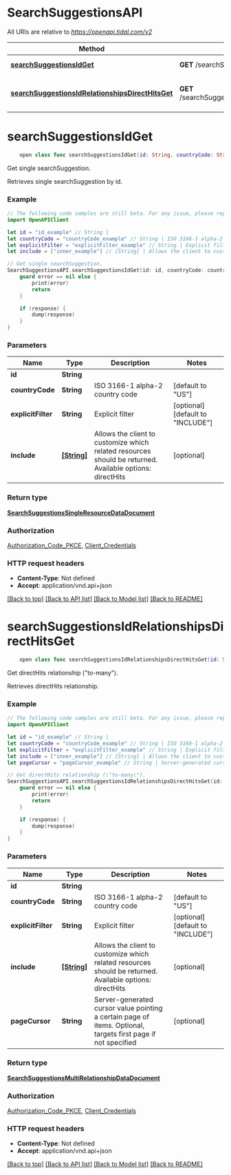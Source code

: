 # SearchSuggestionsAPI

All URIs are relative to *https://openapi.tidal.com/v2*

Method | HTTP request | Description
------------- | ------------- | -------------
[**searchSuggestionsIdGet**](SearchSuggestionsAPI.md#searchsuggestionsidget) | **GET** /searchSuggestions/{id} | Get single searchSuggestion.
[**searchSuggestionsIdRelationshipsDirectHitsGet**](SearchSuggestionsAPI.md#searchsuggestionsidrelationshipsdirecthitsget) | **GET** /searchSuggestions/{id}/relationships/directHits | Get directHits relationship (\&quot;to-many\&quot;).


# **searchSuggestionsIdGet**
```swift
    open class func searchSuggestionsIdGet(id: String, countryCode: String, explicitFilter: String? = nil, include: [String]? = nil, completion: @escaping (_ data: SearchSuggestionsSingleResourceDataDocument?, _ error: Error?) -> Void)
```

Get single searchSuggestion.

Retrieves single searchSuggestion by id.

### Example
```swift
// The following code samples are still beta. For any issue, please report via http://github.com/OpenAPITools/openapi-generator/issues/new
import OpenAPIClient

let id = "id_example" // String | 
let countryCode = "countryCode_example" // String | ISO 3166-1 alpha-2 country code (default to "US")
let explicitFilter = "explicitFilter_example" // String | Explicit filter (optional) (default to "INCLUDE")
let include = ["inner_example"] // [String] | Allows the client to customize which related resources should be returned. Available options: directHits (optional)

// Get single searchSuggestion.
SearchSuggestionsAPI.searchSuggestionsIdGet(id: id, countryCode: countryCode, explicitFilter: explicitFilter, include: include) { (response, error) in
    guard error == nil else {
        print(error)
        return
    }

    if (response) {
        dump(response)
    }
}
```

### Parameters

Name | Type | Description  | Notes
------------- | ------------- | ------------- | -------------
 **id** | **String** |  | 
 **countryCode** | **String** | ISO 3166-1 alpha-2 country code | [default to &quot;US&quot;]
 **explicitFilter** | **String** | Explicit filter | [optional] [default to &quot;INCLUDE&quot;]
 **include** | [**[String]**](String.md) | Allows the client to customize which related resources should be returned. Available options: directHits | [optional] 

### Return type

[**SearchSuggestionsSingleResourceDataDocument**](SearchSuggestionsSingleResourceDataDocument.md)

### Authorization

[Authorization_Code_PKCE](../README.md#Authorization_Code_PKCE), [Client_Credentials](../README.md#Client_Credentials)

### HTTP request headers

 - **Content-Type**: Not defined
 - **Accept**: application/vnd.api+json

[[Back to top]](#) [[Back to API list]](../README.md#documentation-for-api-endpoints) [[Back to Model list]](../README.md#documentation-for-models) [[Back to README]](../README.md)

# **searchSuggestionsIdRelationshipsDirectHitsGet**
```swift
    open class func searchSuggestionsIdRelationshipsDirectHitsGet(id: String, countryCode: String, explicitFilter: String? = nil, include: [String]? = nil, pageCursor: String? = nil, completion: @escaping (_ data: SearchSuggestionsMultiRelationshipDataDocument?, _ error: Error?) -> Void)
```

Get directHits relationship (\"to-many\").

Retrieves directHits relationship.

### Example
```swift
// The following code samples are still beta. For any issue, please report via http://github.com/OpenAPITools/openapi-generator/issues/new
import OpenAPIClient

let id = "id_example" // String | 
let countryCode = "countryCode_example" // String | ISO 3166-1 alpha-2 country code (default to "US")
let explicitFilter = "explicitFilter_example" // String | Explicit filter (optional) (default to "INCLUDE")
let include = ["inner_example"] // [String] | Allows the client to customize which related resources should be returned. Available options: directHits (optional)
let pageCursor = "pageCursor_example" // String | Server-generated cursor value pointing a certain page of items. Optional, targets first page if not specified (optional)

// Get directHits relationship (\"to-many\").
SearchSuggestionsAPI.searchSuggestionsIdRelationshipsDirectHitsGet(id: id, countryCode: countryCode, explicitFilter: explicitFilter, include: include, pageCursor: pageCursor) { (response, error) in
    guard error == nil else {
        print(error)
        return
    }

    if (response) {
        dump(response)
    }
}
```

### Parameters

Name | Type | Description  | Notes
------------- | ------------- | ------------- | -------------
 **id** | **String** |  | 
 **countryCode** | **String** | ISO 3166-1 alpha-2 country code | [default to &quot;US&quot;]
 **explicitFilter** | **String** | Explicit filter | [optional] [default to &quot;INCLUDE&quot;]
 **include** | [**[String]**](String.md) | Allows the client to customize which related resources should be returned. Available options: directHits | [optional] 
 **pageCursor** | **String** | Server-generated cursor value pointing a certain page of items. Optional, targets first page if not specified | [optional] 

### Return type

[**SearchSuggestionsMultiRelationshipDataDocument**](SearchSuggestionsMultiRelationshipDataDocument.md)

### Authorization

[Authorization_Code_PKCE](../README.md#Authorization_Code_PKCE), [Client_Credentials](../README.md#Client_Credentials)

### HTTP request headers

 - **Content-Type**: Not defined
 - **Accept**: application/vnd.api+json

[[Back to top]](#) [[Back to API list]](../README.md#documentation-for-api-endpoints) [[Back to Model list]](../README.md#documentation-for-models) [[Back to README]](../README.md)

